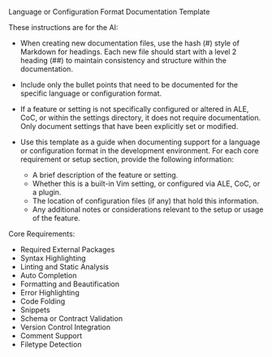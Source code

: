 Language or Configuration Format Documentation Template

These instructions are for the AI:

* When creating new documentation files, use the hash (#) style of Markdown
    for headings. Each new file should start with a level 2 heading (##) to
    maintain consistency and structure within the documentation.

* Include only the bullet points that need to be documented for the specific
    language or configuration format.

* If a feature or setting is not specifically configured or altered in ALE,
    CoC, or within the settings directory, it does not require documentation.
    Only document settings that have been explicitly set or modified.

* Use this template as a guide when documenting support for a language or
    configuration format in the development environment. For each core
    requirement or setup section, provide the following information:

  * A brief description of the feature or setting.
  * Whether this is a built-in Vim setting, or configured via ALE, CoC, or a plugin.
  * The location of configuration files (if any) that hold this information.
  * Any additional notes or considerations relevant to the setup or usage of the feature.

Core Requirements:

* Required External Packages
* Syntax Highlighting
* Linting and Static Analysis
* Auto Completion
* Formatting and Beautification
* Error Highlighting
* Code Folding
* Snippets
* Schema or Contract Validation
* Version Control Integration
* Comment Support
* Filetype Detection
